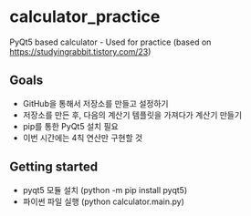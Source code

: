 # calculator_practice
PyQt5 based calculator - Used for practice (based on https://studyingrabbit.tistory.com/23)

## Goals
* GitHub을 통해서 저장소를 만들고 설정하기
* 저장소를 만든 후, 다음의 계산기 템플릿을 가져다가 계산기 만들기
* pip를 통한 PyQt5 설치 필요
* 이번 시간에는 4칙 연산만 구현할 것

## Getting started
* pyqt5 모듈 설치 (python -m pip install pyqt5)
* 파이썬 파일 실행 (python calculator.main.py)
